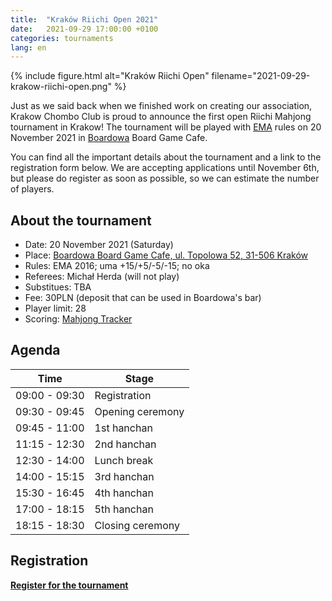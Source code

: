 ```yaml
---
title:  "Kraków Riichi Open 2021"
date:   2021-09-29 17:00:00 +0100
categories: tournaments
lang: en
---
```


{% include figure.html alt="Kraków Riichi Open" filename="2021-09-29-krakow-riichi-open.png" %}

Just as we said back when we finished work on creating our association, Krakow
Chombo Club is proud to announce the first open Riichi Mahjong tournament in
Krakow! The tournament will be played with [EMA](http://mahjong-europe.org/)
rules on 20 November 2021 in [Boardowa](http://boardowa.pl/) Board Game Cafe.

You can find all the important details about the tournament and a link to
the registration form below. We are accepting applications until November 6th,
but please do register as soon as possible, so we can estimate the number
of players.

## About the tournament

* Date: 20 November 2021 (Saturday)
* Place: [Boardowa Board Game Cafe, ul. Topolowa 52, 31-506 Kraków](https://g.page/Boardowa)
* Rules: EMA 2016; uma +15/+5/-5/-15; no oka
* Referees: Michał Herda (will not play)
* Substitues: TBA
* Fee: 30PLN (deposit that can be used in Boardowa's bar)
* Player limit: 28
* Scoring: [Mahjong Tracker](https://mahjongtracker.com/)

## Agenda

| Time          | Stage            |
|---------------|------------------|
| 09:00 - 09:30 | Registration     |
| 09:30 - 09:45 | Opening ceremony |
| 09:45 - 11:00 | 1st hanchan      |
| 11:15 - 12:30 | 2nd hanchan      |
| 12:30 - 14:00 | Lunch break      |
| 14:00 - 15:15 | 3rd hanchan      |
| 15:30 - 16:45 | 4th hanchan      |
| 17:00 - 18:15 | 5th hanchan      |
| 18:15 - 18:30 | Closing ceremony |

## Registration

**[Register for the tournament](https://forms.gle/aVrUS6SYSb3dMg2W7)**
